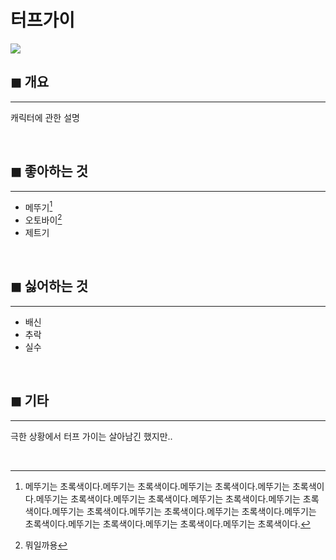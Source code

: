 # 터프가이

<img src="../img/toughguy_port.png">

## ◼︎ 개요
---
캐릭터에 관한 설명

<br>

## ◼︎ 좋아하는 것
---
- 메뚜기[^1]
- 오토바이[^2]
- 제트기

<br>


## ◼︎ 싫어하는 것
---
- 배신
- 추락
- 실수

<br>

## ◼︎ 기타
---
극한 상황에서 터프 가이는 살아남긴 했지만..

<br>

[^1]: 메뚜기는 초록색이다.메뚜기는 초록색이다.메뚜기는 초록색이다.메뚜기는 초록색이다.메뚜기는 초록색이다.메뚜기는 초록색이다.메뚜기는 초록색이다.메뚜기는 초록색이다.메뚜기는 초록색이다.메뚜기는 초록색이다.메뚜기는 초록색이다.메뚜기는 초록색이다.메뚜기는 초록색이다.메뚜기는 초록색이다.메뚜기는 초록색이다.
[^2]: 뭐일까용